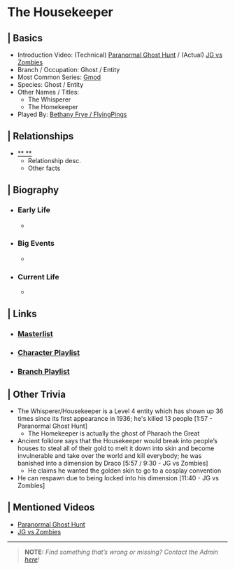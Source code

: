 # The Housekeeper  


## | Basics  
- Introduction Video: \(Technical) [Paranormal Ghost Hunt]() / \(Actual) [JG vs Zombies]()
- Branch / Occupation: Ghost / Entity  
- Most Common Series: [Gmod]()  
- Species: Ghost / Entity  
- Other Names / Titles:   
  - The Whisperer
  - The Homekeeper  
- Played By: [Bethany Frye / FlyingPings]()  


## | Relationships  
- [** **]()  
  - Relationship desc.  
  - Other facts  


## | Biography  
- ### Early Life  
  -   
- ### Big Events  
  -   
- ### Current Life  
  -   

 
## | Links  
- ### [Masterlist]()  
- ### [Character Playlist]()  
- ### [Branch Playlist]()  


## | Other Trivia  
- The Whisperer/Housekeeper is a Level 4 entity which has shown up 36 times since its first appearance in 1936; he's killed 13 people [1:57 - Paranormal Ghost Hunt]
  - The Homekeeper is actually the ghost of Pharaoh the Great
- Ancient folklore says that the Housekeeper would break into people’s houses to steal all of their gold to melt it down into skin and become invulnerable and take over the world and kill everybody; he was banished into a dimension by Draco [5:57 / 9:30 - JG vs Zombies]
  - He claims he wanted the golden skin to go to a cosplay convention
- He can respawn due to being locked into his dimension [11:40 - JG vs Zombies]

## | Mentioned Videos
- [Paranormal Ghost Hunt]()
- [JG vs Zombies]()

----

> **NOTE:** *Find something that’s wrong or missing? Contact the Admin [here](./chapter_2.md)!*